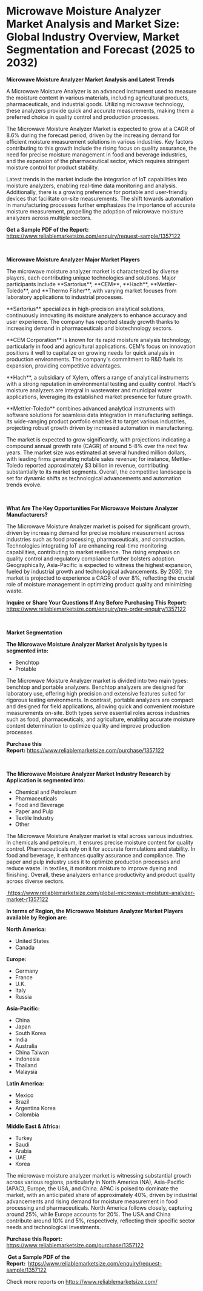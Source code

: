 <p><h1>Microwave Moisture Analyzer Market Analysis and Market Size: Global Industry Overview, Market Segmentation and Forecast (2025 to 2032)</h1></p><p><strong>Microwave Moisture Analyzer Market Analysis and Latest Trends</strong></p>
<p><p>A Microwave Moisture Analyzer is an advanced instrument used to measure the moisture content in various materials, including agricultural products, pharmaceuticals, and industrial goods. Utilizing microwave technology, these analyzers provide quick and accurate measurements, making them a preferred choice in quality control and production processes.</p><p>The Microwave Moisture Analyzer Market is expected to grow at a CAGR of 8.6% during the forecast period, driven by the increasing demand for efficient moisture measurement solutions in various industries. Key factors contributing to this growth include the rising focus on quality assurance, the need for precise moisture management in food and beverage industries, and the expansion of the pharmaceutical sector, which requires stringent moisture control for product stability.</p><p>Latest trends in the market include the integration of IoT capabilities into moisture analyzers, enabling real-time data monitoring and analysis. Additionally, there is a growing preference for portable and user-friendly devices that facilitate on-site measurements. The shift towards automation in manufacturing processes further emphasizes the importance of accurate moisture measurement, propelling the adoption of microwave moisture analyzers across multiple sectors.</p></p>
<p><strong>Get a Sample PDF of the Report:&nbsp;</strong> <a href="https://www.reliablemarketsize.com/enquiry/request-sample/1357122?utm_campaign=1197&utm_medium=2&utm_source=Github&utm_content=ia&utm_term=16022025&utm_id=microwave-moisture-analyzer">https://www.reliablemarketsize.com/enquiry/request-sample/1357122</a></p>
<p>&nbsp;</p>
<p><strong>Microwave Moisture Analyzer Major Market Players</strong></p>
<p><p>The microwave moisture analyzer market is characterized by diverse players, each contributing unique technologies and solutions. Major participants include **Sartorius**, **CEM**, **Hach**, **Mettler-Toledo**, and **Thermo Fisher**, with varying market focuses from laboratory applications to industrial processes.</p><p>**Sartorius** specializes in high-precision analytical solutions, continuously innovating its moisture analyzers to enhance accuracy and user experience. The company has reported steady growth thanks to increasing demand in pharmaceuticals and biotechnology sectors.</p><p>**CEM Corporation** is known for its rapid moisture analysis technology, particularly in food and agricultural applications. CEM's focus on innovation positions it well to capitalize on growing needs for quick analysis in production environments. The company's commitment to R&D fuels its expansion, providing competitive advantages.</p><p>**Hach**, a subsidiary of Xylem, offers a range of analytical instruments with a strong reputation in environmental testing and quality control. Hach's moisture analyzers are integral in wastewater and municipal water applications, leveraging its established market presence for future growth.</p><p>**Mettler-Toledo** combines advanced analytical instruments with software solutions for seamless data integration in manufacturing settings. Its wide-ranging product portfolio enables it to target various industries, projecting robust growth driven by increased automation in manufacturing.</p><p>The market is expected to grow significantly, with projections indicating a compound annual growth rate (CAGR) of around 5-8% over the next few years. The market size was estimated at several hundred million dollars, with leading firms generating notable sales revenue; for instance, Mettler-Toledo reported approximately $3 billion in revenue, contributing substantially to its market segments. Overall, the competitive landscape is set for dynamic shifts as technological advancements and automation trends evolve.</p></p>
<p>&nbsp;</p>
<p><strong>What Are The Key Opportunities For Microwave Moisture Analyzer Manufacturers?</strong></p>
<p><p>The Microwave Moisture Analyzer market is poised for significant growth, driven by increasing demand for precise moisture measurement across industries such as food processing, pharmaceuticals, and construction. Technologies integrating IoT are enhancing real-time monitoring capabilities, contributing to market resilience. The rising emphasis on quality control and regulatory compliance further bolsters adoption. Geographically, Asia-Pacific is expected to witness the highest expansion, fueled by industrial growth and technological advancements. By 2030, the market is projected to experience a CAGR of over 8%, reflecting the crucial role of moisture management in optimizing product quality and minimizing waste.</p></p>
<p><strong>Inquire or Share Your Questions If Any Before Purchasing This Report:</strong> <a href="https://www.reliablemarketsize.com/enquiry/pre-order-enquiry/1357122?utm_campaign=1197&utm_medium=2&utm_source=Github&utm_content=ia&utm_term=16022025&utm_id=microwave-moisture-analyzer">https://www.reliablemarketsize.com/enquiry/pre-order-enquiry/1357122</a></p>
<p>&nbsp;</p>
<p><strong>Market Segmentation</strong></p>
<p><strong>The Microwave Moisture Analyzer Market Analysis by types is segmented into:</strong></p>
<p><ul><li>Benchtop</li><li>Protable</li></ul></p>
<p><p>The Microwave Moisture Analyzer market is divided into two main types: benchtop and portable analyzers. Benchtop analyzers are designed for laboratory use, offering high precision and extensive features suited for rigorous testing environments. In contrast, portable analyzers are compact and designed for field applications, allowing quick and convenient moisture measurements on-site. Both types serve essential roles across industries such as food, pharmaceuticals, and agriculture, enabling accurate moisture content determination to optimize quality and improve production processes.</p></p>
<p><strong>Purchase this Report:&nbsp;</strong><a href="https://www.reliablemarketsize.com/purchase/1357122?utm_campaign=1197&utm_medium=2&utm_source=Github&utm_content=ia&utm_term=16022025&utm_id=microwave-moisture-analyzer">https://www.reliablemarketsize.com/purchase/1357122</a></p>
<p>&nbsp;</p>
<p><strong>The Microwave Moisture Analyzer Market Industry Research by Application is segmented into:</strong></p>
<p><ul><li>Chemical and Petroleum</li><li>Pharmaceuticals</li><li>Food and Beverage</li><li>Paper and Pulp</li><li>Textile Industry</li><li>Other</li></ul></p>
<p><p>The Microwave Moisture Analyzer market is vital across various industries. In chemicals and petroleum, it ensures precise moisture content for quality control. Pharmaceuticals rely on it for accurate formulations and stability. In food and beverage, it enhances quality assurance and compliance. The paper and pulp industry uses it to optimize production processes and reduce waste. In textiles, it monitors moisture to improve dyeing and finishing. Overall, these analyzers enhance productivity and product quality across diverse sectors.</p></p>
<p><a href="https://www.reliablemarketsize.com/global-microwave-moisture-analyzer-market-r1357122?utm_campaign=1197&utm_medium=2&utm_source=Github&utm_content=ia&utm_term=16022025&utm_id=microwave-moisture-analyzer">&nbsp;https://www.reliablemarketsize.com/global-microwave-moisture-analyzer-market-r1357122</a></p>
<p><strong>In terms of Region, the Microwave Moisture Analyzer Market Players available by Region are:</strong></p>
<p>
    <p> <strong> North America: </strong>
        <ul>
            <li>United States</li>
            <li>Canada</li>
        </ul>
        </p> 
    <p> <strong> Europe: </strong>
        <ul>
            <li>Germany</li>
            <li>France</li>
            <li>U.K.</li>
            <li>Italy</li>
            <li>Russia</li>
        </ul>
        </p> 
    <p> <strong> Asia-Pacific: </strong>
        <ul>
            <li>China</li>
            <li>Japan</li>
            <li>South Korea</li>
            <li>India</li>
            <li>Australia</li>
            <li>China Taiwan</li>
            <li>Indonesia</li>
            <li>Thailand</li>
            <li>Malaysia</li>
        </ul>
        </p> 
    <p> <strong> Latin America: </strong>
        <ul>
            <li>Mexico</li>
            <li>Brazil</li>
            <li>Argentina Korea</li>
            <li>Colombia</li>
        </ul>
        </p> 
    <p> <strong> Middle East & Africa: </strong>
        <ul>
            <li>Turkey</li>
            <li>Saudi</li>
            <li>Arabia</li>
            <li>UAE</li>
            <li>Korea</li>
        </ul>
    </p>
    </p>
<p><p>The microwave moisture analyzer market is witnessing substantial growth across various regions, particularly in North America (NA), Asia-Pacific (APAC), Europe, the USA, and China. APAC is poised to dominate the market, with an anticipated share of approximately 40%, driven by industrial advancements and rising demand for moisture measurement in food processing and pharmaceuticals. North America follows closely, capturing around 25%, while Europe accounts for 20%. The USA and China contribute around 10% and 5%, respectively, reflecting their specific sector needs and technological investments.</p></p>
<p><strong>Purchase this Report: </strong><a href="https://www.reliablemarketsize.com/purchase/1357122?utm_campaign=1197&utm_medium=2&utm_source=Github&utm_content=ia&utm_term=16022025&utm_id=microwave-moisture-analyzer">https://www.reliablemarketsize.com/purchase/1357122</a></p>
<p>&nbsp;<strong>Get a Sample PDF of the Report:&nbsp;&nbsp;</strong><a href="https://www.reliablemarketsize.com/enquiry/request-sample/1357122?utm_campaign=1197&utm_medium=2&utm_source=Github&utm_content=ia&utm_term=16022025&utm_id=microwave-moisture-analyzer">https://www.reliablemarketsize.com/enquiry/request-sample/1357122</a></p>
<p><strong></strong></p>
<p>Check more reports on <a href="https://www.reliablemarketsize.com/?utm_campaign=1197&utm_medium=2&utm_source=Github&utm_content=ia&utm_term=16022025&utm_id=microwave-moisture-analyzer">https://www.reliablemarketsize.com/</a></p>